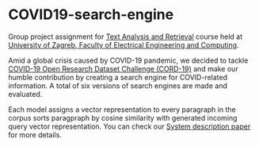 # COVID19-search-engine

Group project assignment for [Text Analysis and Retrieval](https://www.fer.unizg.hr/en/course/taar) course held at
 [University of Zagreb, Faculty of Electrical Engineering and Computing](https://www.fer.unizg.hr/en). <br>

Amid a global crisis caused by COVID-19 pandemic, 
we decided to tackle [COVID-19 Open Research Dataset Challenge (CORD-19)](https://www.kaggle.com/allen-institute-for-ai/CORD-19-research-challenge) and make our humble contribution by creating a search engine for
COVID-related information. A total of six versions of search engines are made and evaluated. 

Each model assigns a vector representation to every paragraph in the corpus sorts paragpraph by cosine similarity with generated incoming query vector representation. You can check our [System description paper](https://www.overleaf.com/5177965793vszhhgptvchn) for more details.
